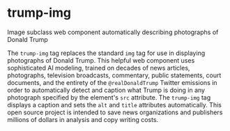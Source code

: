 # trump-img
Image subclass web component automatically describing photographs of Donald Trump

The `trump-img` tag replaces the standard `img` tag for use in
displaying photographs of Donald Trump. This helpful web component
uses sophisticated AI modeling, trained on decades of news articles,
photographs, television broadcasts, commentary, public statements, court
documents, and the entirety of the `@realDonaldTrump` Twitter emissions
in order to automatically detect and caption what Trump is doing in any
photograph specified by the element's `src` attribute. The `trump-img`
tag displays a caption and sets the `alt` and `title` attributes automatically.
This open source project is intended to save news organizations and publishers
millions of dollars in analysis and copy writing costs.
 
